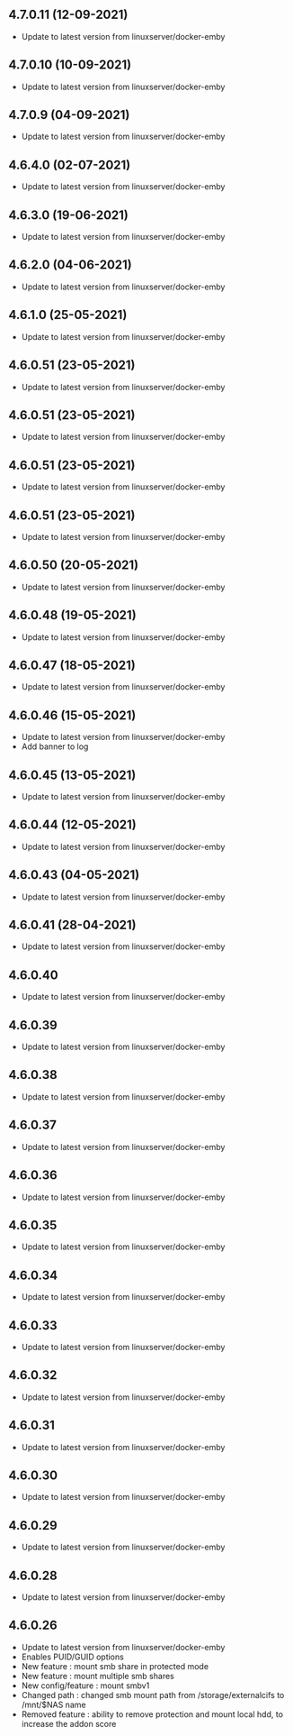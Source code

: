 
## 4.7.0.11 (12-09-2021)
- Update to latest version from linuxserver/docker-emby

## 4.7.0.10 (10-09-2021)
- Update to latest version from linuxserver/docker-emby

## 4.7.0.9 (04-09-2021)
- Update to latest version from linuxserver/docker-emby

## 4.6.4.0 (02-07-2021)
- Update to latest version from linuxserver/docker-emby

## 4.6.3.0 (19-06-2021)
- Update to latest version from linuxserver/docker-emby

## 4.6.2.0 (04-06-2021)
- Update to latest version from linuxserver/docker-emby

## 4.6.1.0 (25-05-2021)
- Update to latest version from linuxserver/docker-emby

## 4.6.0.51 (23-05-2021)
- Update to latest version from linuxserver/docker-emby

## 4.6.0.51 (23-05-2021)
- Update to latest version from linuxserver/docker-emby

## 4.6.0.51 (23-05-2021)
- Update to latest version from linuxserver/docker-emby

## 4.6.0.51 (23-05-2021)
- Update to latest version from linuxserver/docker-emby

## 4.6.0.50 (20-05-2021)
- Update to latest version from linuxserver/docker-emby

## 4.6.0.48 (19-05-2021)
- Update to latest version from linuxserver/docker-emby

## 4.6.0.47 (18-05-2021)
- Update to latest version from linuxserver/docker-emby

## 4.6.0.46 (15-05-2021)
- Update to latest version from linuxserver/docker-emby
- Add banner to log

## 4.6.0.45 (13-05-2021)
- Update to latest version from linuxserver/docker-emby

## 4.6.0.44 (12-05-2021)
- Update to latest version from linuxserver/docker-emby

## 4.6.0.43 (04-05-2021)
- Update to latest version from linuxserver/docker-emby

## 4.6.0.41 (28-04-2021)
- Update to latest version from linuxserver/docker-emby

## 4.6.0.40
- Update to latest version from linuxserver/docker-emby

## 4.6.0.39
- Update to latest version from linuxserver/docker-emby

## 4.6.0.38
- Update to latest version from linuxserver/docker-emby

## 4.6.0.37
- Update to latest version from linuxserver/docker-emby

## 4.6.0.36
- Update to latest version from linuxserver/docker-emby

## 4.6.0.35
- Update to latest version from linuxserver/docker-emby

## 4.6.0.34
- Update to latest version from linuxserver/docker-emby

## 4.6.0.33
- Update to latest version from linuxserver/docker-emby

## 4.6.0.32
- Update to latest version from linuxserver/docker-emby

## 4.6.0.31
- Update to latest version from linuxserver/docker-emby
 
## 4.6.0.30
- Update to latest version from linuxserver/docker-emby
 
## 4.6.0.29
- Update to latest version from linuxserver/docker-emby

## 4.6.0.28
- Update to latest version from linuxserver/docker-emby
 
## 4.6.0.26
- Update to latest version from linuxserver/docker-emby
- Enables PUID/GUID options
- New feature : mount smb share in protected mode
- New feature : mount multiple smb shares
- New config/feature : mount smbv1
- Changed path : changed smb mount path from /storage/externalcifs to /mnt/$NAS name
- Removed feature : ability to remove protection and mount local hdd, to increase the addon score
